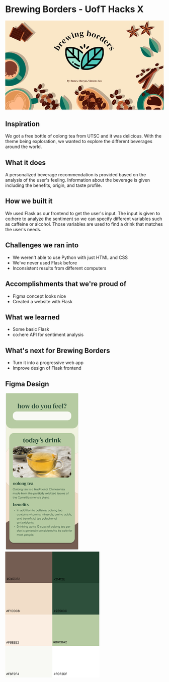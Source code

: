 # Brewing Borders - UofT Hacks X
![logo](images/brewing_borders.jpg)
## Inspiration
We got a free bottle of oolong tea from UTSC and it was delicious. With the theme being exploration, we wanted to explore the different beverages around the world.

## What it does
A personalized beverage recommendation is provided based on the analysis of the user's feeling. Information about the beverage is given including the benefits, origin, and taste profile.

## How we built it
We used Flask as our frontend to get the user's input. The input is given to co:here to analyze the sentiment so we can specify different variables such as caffeine or alcohol. Those variables are used to find a drink that matches the user's needs.

## Challenges we ran into
- We weren't able to use Python with just HTML and CSS
- We've never used Flask before
- Inconsistent results from different computers

## Accomplishments that we're proud of
- Figma concept looks nice
- Created a website with Flask

## What we learned
- Some basic Flask
- co:here API for sentiment analysis

## What's next for Brewing Borders
- Turn it into a progressive web app
- Improve design of Flask frontend

## Figma Design
<img src="images/landing_page.png" height="500px">
<!-- <img src="images/search_result.png" height="700px"> -->
<img src="images/colour_palette.png" height="400px">
